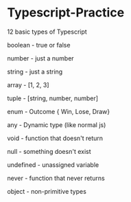 # Typescript-Practice

12 basic types of Typescript

boolean - true or false

number - just a number

string - just a string 

array - [1, 2, 3]

tuple - [string, number, number]

enum - Outcome { Win, Lose, Draw}

any - Dynamic type (like normal js)

void - function that doesn't return

null - something doesn't exist

undefined - unassigned variable

never - function that never returns

object - non-primitive types